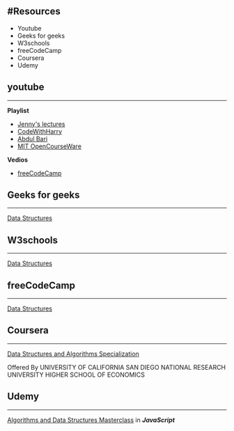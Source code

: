 #Resources
---
- Youtube  
- Geeks for geeks
- W3schools
- freeCodeCamp
- Coursera
- Udemy

## youtube
---
**Playlist**

 - [Jenny's lectures](https://www.youtube.com/playlist?list=PLdo5W4Nhv31bbKJzrsKfMpo_grxuLl8LU)
 - [CodeWithHarry](https://www.youtube.com/playlist?list=PLu0W_9lII9ahIappRPN0MCAgtOu3lQjQi)
 - [Abdul Bari](https://www.youtube.com/playlist?list=PLDN4rrl48XKpZkf03iYFl-O29szjTrs_O)
 - [MIT OpenCourseWare](https://www.youtube.com/playlist?list=PLUl4u3cNGP61Oq3tWYp6V_F-5jb5L2iHb)

 **Vedios**

 - [freeCodeCamp](https://www.youtube.com/watch?v=RBSGKlAvoiM)


## Geeks for geeks
---
[Data Structures](https://www.geeksforgeeks.org/data-structures/)

## W3schools
---
[Data Structures](https://www.w3schools.in/data-structures-tutorial/intro/)

## freeCodeCamp
---
[Data Structures](https://www.freecodecamp.org/news/tag/data-structures/)

## Coursera
---
[Data Structures and Algorithms Specialization](https://www.coursera.org/specializations/data-structures-algorithms)

Offered By
UNIVERSITY OF CALIFORNIA SAN DIEGO
NATIONAL RESEARCH UNIVERSITY HIGHER SCHOOL OF ECONOMICS

## Udemy
---
[Algorithms and Data Structures Masterclass](https://www.udemy.com/course/js-algorithms-and-data-structures-masterclass/) in ***JavaScript*** 
